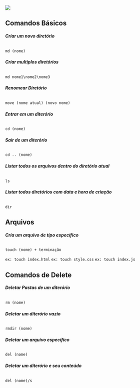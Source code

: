 <div align="left">
  <img src="https://github.com/victorsann/Prompt/assets/61476935/6f58c959-beb3-4359-9cd8-8b8bc494eb93">
</div>
		
<h2>Comandos Básicos</h2>

<h6><b>Criar um novo diretório</b></h6>	

    md (nome)

<h6><b>Criar multiplos diretórios</b></h6>

    md nome1\nome2\nome3

<h6><b>Renomear Diretório</b></h6>

    move (nome atual) (novo nome)

<h6><b>Entrar em um diterório</b></h6>

    cd (nome)

<h6><b>Sair de um diterório</b></h6>

    cd .. (nome)

<h6><b>Listar todos os arquivos dentro do diretório atual</b></h6>

    ls

<h6><b>Listar todos diretórios com data e hora de criação</b></h6>

    dir

<h2>Arquivos</h2>

<h6><b>Cria um arquivo de tipo específico</b></h6>

    touch (nome) + terminação 

```ex: touch index.html```
```ex: touch style.css```
```ex: touch index.js```

<h2>Comandos de Delete</h2>

<h6><b>Deletar Pastas de um diterório</b></h6>	

    rm (nome)

<h6><b>Deletar um diterório vazio</b></h6>

    rmdir (nome)

<h6><b>Deletar um arquivo específico</b></h6>

    del (nome)

<h6><b>Deletar um diterório e seu conteúdo</b></h6>

    del (nome)/s

